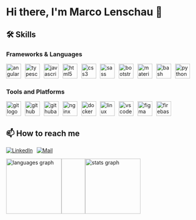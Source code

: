 # Hi there, I'm Marco Lenschau 👋

## 🛠 Skills

### Frameworks & Languages

<div>
  <img src="https://skillicons.dev/icons?i=angular" height="40" alt="angularjs logo"/>
  <img width="3"/>
  <img src="https://skillicons.dev/icons?i=ts" height="40" alt="typescript logo"/>
  <img width="3"/>
  <img src="https://skillicons.dev/icons?i=js" height="40" alt="javascript logo"/>
  <img width="3"/>
  <img src="https://skillicons.dev/icons?i=html" height="40" alt="html5 logo"/>
  <img width="3"/>
  <img src="https://skillicons.dev/icons?i=css" height="40" alt="css3 logo"/>
  <img width="3"/>
  <img src="https://skillicons.dev/icons?i=sass" height="40" alt="sass logo"/>
  <img width="3"/>
  <img src="https://skillicons.dev/icons?i=bootstrap" height="40" alt="bootstrap logo"/>
  <img width="3"/>
  <img src="https://skillicons.dev/icons?i=materialui" height="40" alt="materialui logo"/>
  <img width="3"/>
  <img src="https://skillicons.dev/icons?i=bash" height="40" alt="bash logo"/>
  <img width="3"/>
  <img src="https://skillicons.dev/icons?i=python" height="40" alt="python logo"/>
</div>

### Tools and Platforms


<div>
  <img src="https://skillicons.dev/icons?i=git" height="40" alt="git logo"/>
  <img width="3"/>
  <img src="https://skillicons.dev/icons?i=github" height="40" alt="github logo"/>
  <img width="3"/>
  <img src="https://skillicons.dev/icons?i=githubactions" height="40" alt="githubactions logo"/>
  <img width="3"/>
  <img src="https://skillicons.dev/icons?i=nginx" height="40" alt="nginx logo"/>
  <img width="3"/>
  <img src="https://skillicons.dev/icons?i=docker" height="40" alt="docker logo"/>
  <img width="3"/>
  <img src="https://skillicons.dev/icons?i=linux" height="40" alt="linux logo"/>
  <img width="3" />
  <img src="https://skillicons.dev/icons?i=vscode" height="40" alt="vscode logo"/>
  <img width="3"/>
  <img src="https://skillicons.dev/icons?i=figma" height="40" alt="figma logo"/>
  <img width="3"/>
  <img src="https://skillicons.dev/icons?i=firebase" height="40" alt="firebase logo"/>
</div>

## 📫 How to reach me
[![LinkedIn](https://skillicons.dev/icons?i=linkedin)](https://www.linkedin.com/in/marco-lenschau-271214317/)
<img width="3"/>
[![Mail](https://raw.githubusercontent.com/maurodesouza/profile-readme-generator/master/src/assets/icons/social/gmail/default.svg)](mailto:contact@marco-lenschau.de)

<div style="display: flex;>
  <img width="12"/>
  <img src="https://github-readme-stats.vercel.app/api/top-langs?username=MarcoLenschau&locale=en&hide_title=false&layout=compact&card_width=300&langs_count=5&theme=dracula&hide_border=false&order=2" height="150" alt="languages graph"/>
  <img width="64"/>
  <img src="https://github-readme-stats.vercel.app/api?username=MarcoLenschau&hide_title=false&hide_rank=false&show_icons=true&include_all_commits=true&count_private=true&disable_animations=false&theme=dracula&locale=en&hide_border=false&order=1" height="150" alt="stats graph"/>
</div>

